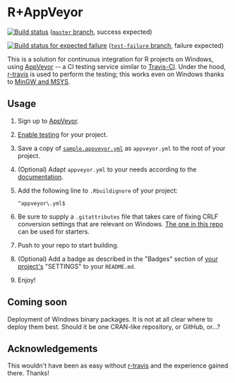 R+AppVeyor
==========

[![Build status](https://ci.appveyor.com/api/projects/status/xtc629xek00o5rui/branch/master)](https://ci.appveyor.com/project/krlmlr/r-appveyor/branch/master) ([`master` branch](https://github.com/krlmlr/r-appveyor/), success expected)

[![Build status for expected failure](https://ci.appveyor.com/api/projects/status/xtc629xek00o5rui/branch/test-failure)](https://ci.appveyor.com/project/krlmlr/r-appveyor/branch/test-failure) ([`test-failure` branch](https://github.com/krlmlr/r-appveyor/tree/test-failure), failure expected)

This is a solution for continuous integration for R projects on Windows, using [AppVeyor](http://appveyor.com) -- a CI testing service similar to [Travis-CI](http://travis-ci.org).
Under the hood, [r-travis](https://github.com/craigcitro/r-travis) is used to perform the testing; this works even on Windows thanks to [MinGW and MSYS](http://www.mingw.org/).


Usage
-----

1. Sign up to [AppVeyor](http://appveyor.com).
2. [Enable testing](https://ci.appveyor.com/projects/new) for your project.
3. Save a copy of [`sample.appveyor.yml`](/sample.appveyor.yml) as `appveyor.yml` to the root of your project.
4. (Optional) Adapt `appveyor.yml` to your needs according to the [documentation](http://www.appveyor.com/docs/appveyor-yml).
5. Add the following line to `.Rbuildignore` of your project:

    ```
    ^appveyor\.yml$
    ```
6. Be sure to supply a `.gitattributes` file that takes care of fixing CRLF conversion settings that are relevant on Windows.  [The one in this repo](/.gitattributes) can be used for starters.
7. Push to your repo to start building.
8. (Optional) Add a badge as described in the "Badges" section of [your project's](https://ci.appveyor.com/projects) "SETTINGS" to your `README.md`.
9. Enjoy!


Coming soon
-----------

Deployment of Windows binary packages.
It is not at all clear where to deploy them best.
Should it be one CRAN-like repository, or GitHub, or...?


Acknowledgements
----------------

This wouldn't have been as easy without [r-travis](https://github.com/craigcitro/r-travis) and the experience gained there. Thanks!
